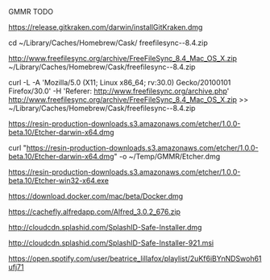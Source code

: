 GMMR TODO

https://release.gitkraken.com/darwin/installGitKraken.dmg




cd ~/Library/Caches/Homebrew/Cask/
freefilesync--8.4.zip


http://www.freefilesync.org/archive/FreeFileSync_8.4_Mac_OS_X.zip
~/Library/Caches/Homebrew/Cask/freefilesync--8.4.zip




curl -L -A 'Mozilla/5.0 (X11; Linux x86_64; rv:30.0) Gecko/20100101 Firefox/30.0' -H 'Referer: http://www.freefilesync.org/archive.php' http://www.freefilesync.org/archive/FreeFileSync_8.4_Mac_OS_X.zip >> ~/Library/Caches/Homebrew/Cask/freefilesync--8.4.zip




https://resin-production-downloads.s3.amazonaws.com/etcher/1.0.0-beta.10/Etcher-darwin-x64.dmg

curl "https://resin-production-downloads.s3.amazonaws.com/etcher/1.0.0-beta.10/Etcher-darwin-x64.dmg" -o ~/Temp/GMMR/Etcher.dmg


https://resin-production-downloads.s3.amazonaws.com/etcher/1.0.0-beta.10/Etcher-win32-x64.exe


https://download.docker.com/mac/beta/Docker.dmg

https://cachefly.alfredapp.com/Alfred_3.0.2_676.zip

http://cloudcdn.splashid.com/SplashID-Safe-Installer.dmg

http://cloudcdn.splashid.com/SplashID-Safe-Installer-921.msi



https://open.spotify.com/user/beatrice_lillafox/playlist/2uKf6iBYnNDSwoh61ufj71















